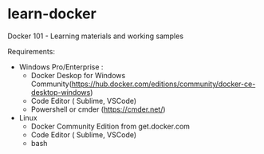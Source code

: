 # learn-docker
 Docker 101 - Learning materials and working samples
 
 Requirements:
 - Windows Pro/Enterprise :
    - Docker Deskop for Windows Community(https://hub.docker.com/editions/community/docker-ce-desktop-windows)
    - Code Editor ( Sublime, VSCode)
    - Powershell or cmder (https://cmder.net/)
 - Linux
    - Docker Community Edition from get.docker.com
    - Code Editor ( Sublime, VSCode)
    - bash
    
